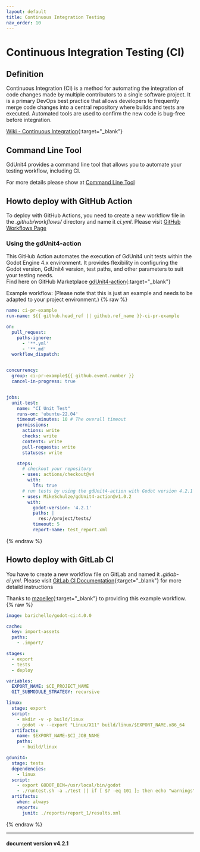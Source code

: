 ```yaml
---
layout: default
title: Continuous Integration Testing
nav_order: 10
---
```


# Continuous Integration Testing (CI)

## Definition
Continuous Integration (CI) is a method for automating the integration of code changes made by multiple contributors to a single software project. It is a primary DevOps best practice that allows developers to frequently merge code changes into a central repository where builds and tests are executed. Automated tools are used to confirm the new code is bug-free before integration.

[Wiki - Continuous Integration](https://en.wikipedia.org/wiki/Continuous_integration){:target="_blank"}


## Command Line Tool
GdUnit4 provides a command line tool that allows you to automate your testing workflow, including CI.

For more details please show at [Command Line Tool](/gdUnit4/advanced_testing/cmd)


## Howto deploy with GitHub Action
To deploy with GitHub Actions, you need to create a new workflow file in the *\.github/workflows/* directory and name it *ci\.yml*. Please visit [GitHub Workflows Page](https://docs.github.com/en/actions/using-workflows)

### Using the gdUnit4-action
This GitHub Action automates the execution of GdUnit4 unit tests within the Godot Engine 4.x environment.
It provides flexibility in configuring the Godot version, GdUnit4 version, test paths, and other parameters to suit your testing needs.<br>
Find here on GitHub Marketplace [gdUnit4-action](https://github.com/marketplace/actions/gdunit4-test-runner-action){:target="_blank"}

Example workflow: (Please note that this is just an example and needs to be adapted to your project environment.)
{% raw %}
```yaml
name: ci-pr-example
run-name: ${{ github.head_ref || github.ref_name }}-ci-pr-example

on:
  pull_request:
    paths-ignore:
      - '**.yml'
      - '**.md'
  workflow_dispatch:


concurrency:
  group: ci-pr-example${{ github.event.number }}
  cancel-in-progress: true


jobs:
  unit-test:
    name: "CI Unit Test"
    runs-on: 'ubuntu-22.04'
    timeout-minutes: 10 # The overall timeout
    permissions:
      actions: write
      checks: write
      contents: write
      pull-requests: write
      statuses: write

    steps:
      # checkout your repository
      - uses: actions/checkout@v4
        with:
          lfs: true
      # run tests by using the gdUnit4-action with Godot version 4.2.1 and the latest GdUnit4 release 
      - uses: MikeSchulze/gdUnit4-action@v1.0.2
        with:
          godot-version: '4.2.1'
          paths: |
            res://project/tests/
          timeout: 5
          report-name: test_report.xml      
```
{% endraw %}






## Howto deploy with GitLab CI
You have to create a new workflow file on GitLab and named it *\.gitlab-ci\.yml*. Please visit [GitLab CI Documentation](https://docs.gitlab.com/ee/ci/yaml/gitlab_ci_yaml.html){:target="_blank"} for more detaild instructions

Thanks to [mzoeller](https://github.com/mzoeller){:target="_blank"} to providing this example workflow.
{% raw %}
```yaml
image: barichello/godot-ci:4.0.0

cache:
  key: import-assets
  paths:
    - .import/

stages:
  - export
  - tests
  - deploy

variables:
  EXPORT_NAME: $CI_PROJECT_NAME
  GIT_SUBMODULE_STRATEGY: recursive

linux:
  stage: export
  script:
    - mkdir -v -p build/linux
    - godot -v --export "Linux/X11" build/linux/$EXPORT_NAME.x86_64
  artifacts:
    name: $EXPORT_NAME-$CI_JOB_NAME
    paths:
      - build/linux

gdunit4:
  stage: tests
  dependencies:
    - linux
  script:
    - export GODOT_BIN=/usr/local/bin/godot
    - ./runtest.sh -a ./test || if [ $? -eq 101 ]; then echo "warnings"; elif [ $? -eq 0 ]; then echo "success"; else exit 1; fi
  artifacts:
    when: always
    reports:
      junit: ./reports/report_1/results.xml
```
{% endraw %}


---
<h4> document version v4.2.1 </h4>
